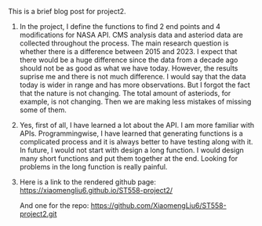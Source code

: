 This is a brief blog post for project2.

1. In the project, I define the functions to find 2 end points and 4 modifications for NASA API. CMS analysis data and asteriod data are collected throughout the process.
The main research question is whether there is a difference between 2015 and 2023. I expect that there would be a huge difference since the data from a decade ago should not be
as good as what we have today. However, the results suprise me and there is not much difference. I would say that the data today is wider in range and has more observations.
But I forgot the fact that the nature is not changing. The total amount of asteriods, for example, is not changing. Then we are making less mistakes of missing some of them.

2. Yes, first of all, I have learned a lot about the API. I am more familiar with APIs. Programmingwise, I have learned that generating functions is a complicated process and
it is always better to have testing along with it. In future, I would not start with design a long function. I would design many short functions and put them together at the end.
Looking for problems in the long function is really painful.

3. Here is a link to the rendered github page: https://xiaomengliu6.github.io/ST558-project2/

   And one for the repo: https://github.com/XiaomengLiu6/ST558-project2.git
   
